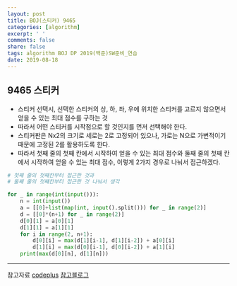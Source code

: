 ```yaml
---
layout: post
title: BOJ(스티커) 9465
categories: [algorithm]
excerpt: ' '
comments: false
share: false
tags: algorithm BOJ DP 2019(백준)SW준비_연습
date: 2019-08-18
---
```


## 9465 스티커

- 스티커 선택시, 선택한 스티커의 상, 하, 좌, 우에 위치한 스티커를 고르지 않으면서 얻을 수 있는 최대 점수를 구하는 것
- 따라서 어떤 스티커를 시작점으로 할 것인지를 먼저 선택해야 한다.
- 스티커판은 Nx2의 크기로 세로는 2로 고정되어 있으나, 가로는 N으로 가변적이기 때문에 고정된 2를 활용하도록 한다.
- 따라서 첫째 줄의 첫째 칸에서 시작하여 얻을 수 있는 최대 점수와 둘째 줄의 첫째 칸에서 시작하여 얻을 수 있는 최대 점수, 이렇게 2가지 경우로 나눠서 접근하겠다.

```python
# 첫째 줄의 첫째칸부터 접근한 것과
# 둘째 줄의 첫쨰칸부터 접근한 것 나눠서 생각

for _ in range(int(input())):
    n = int(input())
    a = [[0]+list(map(int, input().split())) for _ in range(2)]
    d = [[0]*(n+1) for _ in range(2)]
    d[0][1] = a[0][1]
    d[1][1] = a[1][1]
    for i in range(2, n+1):
        d[0][i] = max(d[1][i-1], d[1][i-2]) + a[0][i]
        d[1][i] = max(d[0][i-1], d[0][i-2]) + a[1][i]
    print(max(d[0][n], d[1][n]))

```

---

참고자료
[codeplus](https://code.plus/course/33)
[참고블로그](https://blog.naver.com/PostView.nhn?blogId=occidere&logNo=220786307316&parentCategoryNo=&categoryNo=7&viewDate=&isShowPopularPosts=false&from=postView)
